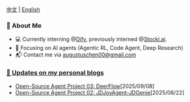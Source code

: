 [中文](https://github.com/yc-2027/yc-2027/blob/main/ZH_CN_README.md) | [English](#awesome-ai-agents)

<!--
**Omari-00/Omari-00** is a ✨ _special_ ✨ repository because its `README.md` (this file) appears on your GitHub profile.

Here are some ideas to get you started:

- 🔭 I’m currently working on ...
- 🌱 I’m currently learning ...
- 👯 I’m looking to collaborate on ...
- 🤔 I’m looking for help with ...
- 💬 Ask me about ...
- 📫 How to reach me: ...
- 😄 Pronouns: ...
- ⚡ Fun fact: ...
emojis: https://gist.github.com/roachhd/1f029bd4b50b8a524f3c
-->

<!-- README.md -->

### 🌟 About Me
* 💻 Currently interning @[Dify](https://github.com/langgenius/dify/), previously interned @[Stocki.ai](https://stocki.ai/copilot).
* 🔬 Focusing on AI agents (Agentic RL, Code Agent, Deep Research)
* 📬 Contact me via augustuschen00@gmail.com


### [📕  Updates on my personal blogs](https://pablochen.notion.site/Pablo-s-Blog-28843e104f73808b986bde032d979e56)
* [Open-Source Agent Project 03: DeerFlow](https://yc-2027.github.io/posts/2025/09/08/Open-Source-Agent-Project-03-DeerFlow.html)[2025/09/08]
* [Open-Source Agent Project 02: JDJoyAgent-JDGenie](https://yc-2027.github.io/posts/2025/08/22/Open-Source-Agent-Project-02-JDJoyAgent-JDGenie.html)[2025/08/22]


